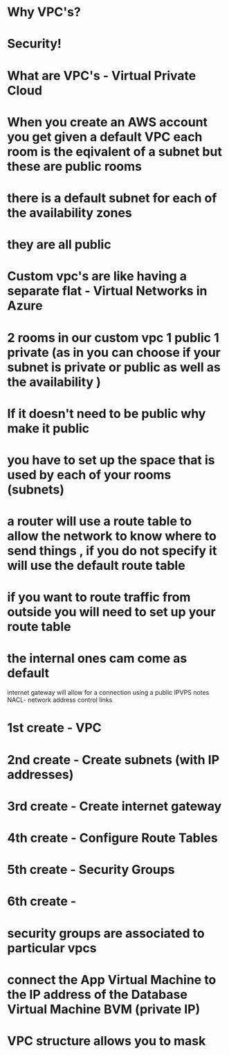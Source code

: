 # Why VPC's?
# Security!

# What are VPC's - Virtual Private Cloud 

# When you create an AWS account you get given a default VPC each room is the eqivalent of a subnet but these are public rooms
# there is a default subnet for each of the availability zones
# they are all public
# Custom vpc's are like having a separate flat - Virtual Networks in Azure
# 2 rooms in our custom vpc 1 public 1 private (as in you can choose if your subnet is private or public as well as the availability )
# If it doesn't need to be public why make it public
# you have to set up the space that is used by each of your rooms (subnets)
# a router will use a route table to allow the network to know where to send things , if you do not specify it will use the default route table
# if you want to route traffic from outside you will need to set up your route table
# the internal ones cam come as default


internet gateway will allow for a connection using a public IPVPS notes
NACL- network address control links

# 1st create - VPC
# 2nd create - Create subnets (with IP addresses)
# 3rd create - Create internet gateway
# 4th create - Configure Route Tables
# 5th create - Security Groups
# 6th create - 

# security groups are associated to particular vpcs
# connect the App Virtual Machine to the IP address of the Database Virtual Machine BVM (private IP)
# VPC structure allows you to mask 